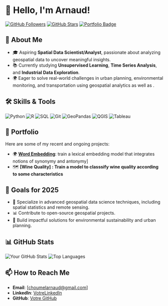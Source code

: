 <!--
**choumel/choumel** is a ✨ _special_ ✨ repository because its `README.md` (this file) appears on your GitHub profile.

Here are some ideas to get you started:

- 🔭 I’m currently working on ...
- 🌱 I’m currently learning ...
- 👯 I’m looking to collaborate on ...
- 🤔 I’m looking for help with ...
- 💬 Ask me about ...
- 📫 How to reach me: ...
- 😄 Pronouns: ...
- ⚡ Fun fact: ...
-->
# 👋 Hello, I'm Arnaud!

[![GitHub Followers](https://img.shields.io/github/followers/votreprofil?style=social)](https://github.com/votreprofil)
[![GitHub Stars](https://img.shields.io/github/stars/votreprofil?style=social)](https://github.com/votreprofil)
[![Portfolio Badge](https://img.shields.io/badge/Portfolio-Visit-blue)](https://github.com/votreprofil?tab=repositories)

## 🌟 About Me
- 🎓 Aspiring **Spatial Data Scientist/Analyst**, passionate about analyzing geospatial data to uncover meaningful insights.
- 📚 Currently studying **Unsupervised Learning**, **Time Series Analysis**, and **Industrial Data Exploration**.
- 🌍 Eager to solve real-world challenges in urban planning, environmental monitoring, and transportation using geospatial analytics as well as .

## 🛠️ Skills & Tools
![Python](https://img.shields.io/badge/Python-3776AB?style=for-the-badge&logo=python&logoColor=white)
![R](https://img.shields.io/badge/R-276DC3?style=for-the-badge&logo=r&logoColor=white)
![SQL](https://img.shields.io/badge/SQL-316192?style=for-the-badge&logo=postgresql&logoColor=white)
![Git](https://img.shields.io/badge/Git-F05032?style=for-the-badge&logo=git&logoColor=white)
![GeoPandas](https://img.shields.io/badge/GeoPandas-2277B2?style=for-the-badge&logo=geopandas&logoColor=white)
![QGIS](https://img.shields.io/badge/QGIS-589632?style=for-the-badge&logo=qgis&logoColor=white)
![Tableau](https://img.shields.io/badge/Tableau-E97627?style=for-the-badge&logo=tableau&logoColor=white)

## 📂 Portfolio
Here are some of my recent and ongoing projects:
<!-- - 🗺️ **[Geospatial Analysis of Urban Growth](lien_du_projet)**: Analyzed satellite imagery to identify patterns of urban sprawl using Python and GeoPandas.
- 🌍 **[Air Pollution Monitoring](lien_du_projet)**: Combined geospatial data and time series analysis to forecast air quality levels.
- 🚀 **[Exploration of Industrial Data](lien_du_projet)**: Built dashboards and performed exploratory analysis on manufacturing data to improve production quality. -->
- 🌍 **[Word Embedding](https://github.com/choumel/word-embedding)**: train a lexical embedding model that integrates notions of synonymy and antonymy]
- 🗺️ **[Wine Quality] : Train a model to classsify wine quality according to some characteristics**

## 🎯 Goals for 2025
- 🌟 Specialize in advanced geospatial data science techniques, including spatial statistics and remote sensing.
- 📊 Contribute to open-source geospatial projects.
- 🚀 Build impactful solutions for environmental sustainability and urban planning.

## 📊 GitHub Stats
![Your GitHub Stats](https://github-readme-stats.vercel.app/api?username=votreprofil&show_icons=true&theme=radical)
![Top Languages](https://github-readme-stats.vercel.app/api/top-langs/?username=votreprofil&layout=compact&theme=radical)

## 📫 How to Reach Me
- **Email**: [choumelarnaud@gmail.com]
- **LinkedIn**: [VotreLinkedIn](lien_du_profil)
- **GitHub**: [Votre GitHub](https://github.com/votreprofil)

